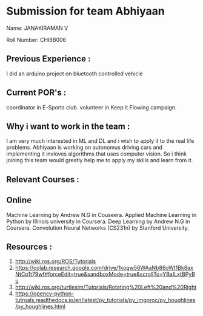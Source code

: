 Submission for team Abhiyaan
============================
Name:
JANAKIRAMAN V

Roll Number:
CHI8B006
  
Previous Experience :
---------------------
I did an arduino project on bluetooth controlled vehicle
  
Current POR's :
---------------
coordinator in E-Sports club.
volunteer in Keep it Flowing campaign.
  
Why i want to work in the team :
--------------------------------
I am very much interested in ML and DL and i wish to apply it to the real life problems. Abhiyaan is working on autonomus driving cars and implementing it invloves algorithms that uses computer vision. So i think joining this team would greatly help me to apply my skills  and learn from it. 

Relevant Courses :
------------------
Online
------
Machine Learning by Andrew N.G in Couseera.
Applied Machine Learning in Python by Illinois university in Coursera.
Deep Learning by Andrew N.G in Coursera.
Convolution Neural Networks (CS231n) by Stanford University.
  
Resources :
-----------

1) http://wiki.ros.org/ROS/Tutorials 
2) https://colab.research.google.com/drive/1kogw56WAaNb86oWt1Bk8axNtCp1t79wf#forceEdit=true&sandboxMode=true&scrollTo=YBaILxtBPyBu
3) http://wiki.ros.org/turtlesim/Tutorials/Rotating%20Left%20and%20Right
4) https://opencv-python-tutroals.readthedocs.io/en/latest/py_tutorials/py_imgproc/py_houghlines/py_houghlines.html
  
  
